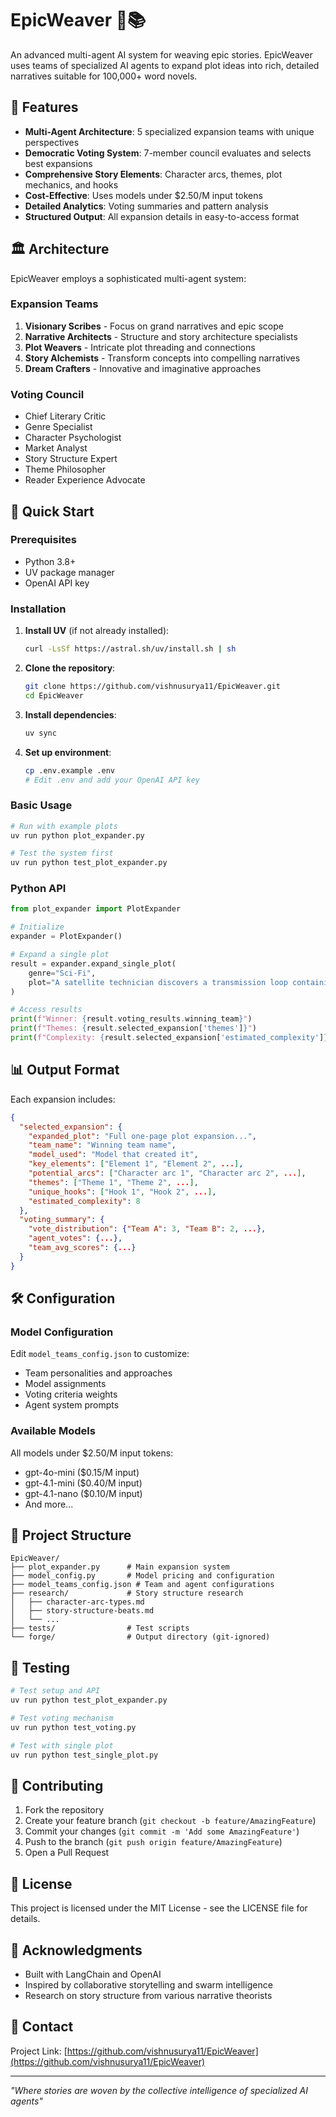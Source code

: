# EpicWeaver 🧵📚

An advanced multi-agent AI system for weaving epic stories. EpicWeaver uses teams of specialized AI agents to expand plot ideas into rich, detailed narratives suitable for 100,000+ word novels.

## 🌟 Features

- **Multi-Agent Architecture**: 5 specialized expansion teams with unique perspectives
- **Democratic Voting System**: 7-member council evaluates and selects best expansions
- **Comprehensive Story Elements**: Character arcs, themes, plot mechanics, and hooks
- **Cost-Effective**: Uses models under $2.50/M input tokens
- **Detailed Analytics**: Voting summaries and pattern analysis
- **Structured Output**: All expansion details in easy-to-access format

## 🏛️ Architecture

EpicWeaver employs a sophisticated multi-agent system:

### Expansion Teams
1. **Visionary Scribes** - Focus on grand narratives and epic scope
2. **Narrative Architects** - Structure and story architecture specialists
3. **Plot Weavers** - Intricate plot threading and connections
4. **Story Alchemists** - Transform concepts into compelling narratives
5. **Dream Crafters** - Innovative and imaginative approaches

### Voting Council
- Chief Literary Critic
- Genre Specialist
- Character Psychologist
- Market Analyst
- Story Structure Expert
- Theme Philosopher
- Reader Experience Advocate

## 🚀 Quick Start

### Prerequisites
- Python 3.8+
- UV package manager
- OpenAI API key

### Installation

1. **Install UV** (if not already installed):
   ```bash
   curl -LsSf https://astral.sh/uv/install.sh | sh
   ```

2. **Clone the repository**:
   ```bash
   git clone https://github.com/vishnusurya11/EpicWeaver.git
   cd EpicWeaver
   ```

3. **Install dependencies**:
   ```bash
   uv sync
   ```

4. **Set up environment**:
   ```bash
   cp .env.example .env
   # Edit .env and add your OpenAI API key
   ```

### Basic Usage

```bash
# Run with example plots
uv run python plot_expander.py

# Test the system first
uv run python test_plot_expander.py
```

### Python API

```python
from plot_expander import PlotExpander

# Initialize
expander = PlotExpander()

# Expand a single plot
result = expander.expand_single_plot(
    genre="Sci-Fi",
    plot="A satellite technician discovers a transmission loop containing her own death, scheduled for next week."
)

# Access results
print(f"Winner: {result.voting_results.winning_team}")
print(f"Themes: {result.selected_expansion['themes']}")
print(f"Complexity: {result.selected_expansion['estimated_complexity']}/10")
```

## 📊 Output Format

Each expansion includes:
```json
{
  "selected_expansion": {
    "expanded_plot": "Full one-page plot expansion...",
    "team_name": "Winning team name",
    "model_used": "Model that created it",
    "key_elements": ["Element 1", "Element 2", ...],
    "potential_arcs": ["Character arc 1", "Character arc 2", ...],
    "themes": ["Theme 1", "Theme 2", ...],
    "unique_hooks": ["Hook 1", "Hook 2", ...],
    "estimated_complexity": 8
  },
  "voting_summary": {
    "vote_distribution": {"Team A": 3, "Team B": 2, ...},
    "agent_votes": {...},
    "team_avg_scores": {...}
  }
}
```

## 🛠️ Configuration

### Model Configuration
Edit `model_teams_config.json` to customize:
- Team personalities and approaches
- Model assignments
- Voting criteria weights
- Agent system prompts

### Available Models
All models under $2.50/M input tokens:
- gpt-4o-mini ($0.15/M input)
- gpt-4.1-mini ($0.40/M input)
- gpt-4.1-nano ($0.10/M input)
- And more...

## 📁 Project Structure

```
EpicWeaver/
├── plot_expander.py      # Main expansion system
├── model_config.py       # Model pricing and configuration
├── model_teams_config.json # Team and agent configurations
├── research/             # Story structure research
│   ├── character-arc-types.md
│   ├── story-structure-beats.md
│   └── ...
├── tests/                # Test scripts
└── forge/                # Output directory (git-ignored)
```

## 🧪 Testing

```bash
# Test setup and API
uv run python test_plot_expander.py

# Test voting mechanism
uv run python test_voting.py

# Test with single plot
uv run python test_single_plot.py
```

## 🤝 Contributing

1. Fork the repository
2. Create your feature branch (`git checkout -b feature/AmazingFeature`)
3. Commit your changes (`git commit -m 'Add some AmazingFeature'`)
4. Push to the branch (`git push origin feature/AmazingFeature`)
5. Open a Pull Request

## 📜 License

This project is licensed under the MIT License - see the LICENSE file for details.

## 🙏 Acknowledgments

- Built with LangChain and OpenAI
- Inspired by collaborative storytelling and swarm intelligence
- Research on story structure from various narrative theorists

## 📧 Contact

Project Link: [https://github.com/vishnusurya11/EpicWeaver](https://github.com/vishnusurya11/EpicWeaver)

---

*"Where stories are woven by the collective intelligence of specialized AI agents"*